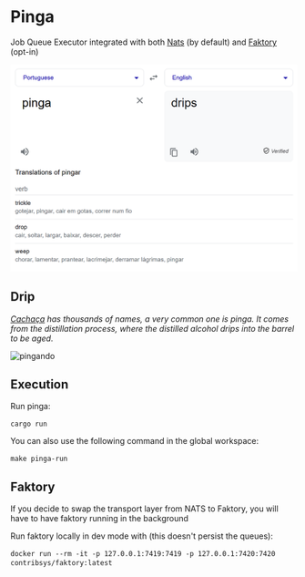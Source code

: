 # Pinga

Job Queue Executor integrated with both [Nats](https://nats.io/) (by default) and [Faktory](https://contribsys.com/faktory/) (opt-in)

![pinga](./docs/pinga.png)

## Drip

*[Cachaça](https://en.wikipedia.org/wiki/Cacha%C3%A7a) has thousands of names, a very common one is pinga. It comes from the distillation process, where the distilled alcohol drips into the barrel to be aged.*

![pingando](./docs/pinga.gif)

## Execution

Run pinga:

```
cargo run
```

You can also use the following command in the global workspace:

```
make pinga-run
```

## Faktory

If you decide to swap the transport layer from NATS to Faktory, you will have to have faktory running in the background

Run faktory locally in dev mode with (this doesn't persist the queues):

```
docker run --rm -it -p 127.0.0.1:7419:7419 -p 127.0.0.1:7420:7420 contribsys/faktory:latest
```

